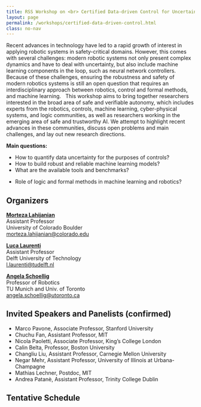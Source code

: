 ```yaml
---
title: RSS Workshop on <br> Certified Data-driven Control for Uncertain Robotic Systems
layout: page 
permalink: /workshops/certified-data-driven-control.html
class: no-nav
---
```


<!-- **Title:**  -->

<!-- **<span style="color:blue">Description</style>** -->

<!-- <span style="color:black"> -->
Recent advances in technology have led to a rapid growth of interest in applying robotic systems in safety-critical domains. However, this comes with several challenges: modern robotic systems not only present complex dynamics and have to deal with uncertainty, but also include machine learning components in the loop, such as neural network controllers. Because of these challenges, ensuring the robustness and safety of modern robotics systems is still an open question that requires an interdisciplinary approach between robotics, control and formal methods, and machine learning.
 
This workshop aims to bring together researchers interested in the broad area of safe and verifiable autonomy, which includes experts from the robotics, controls, machine learning, cyber-physical systems, and logic communities, as well as researchers working in the emerging area of safe and trustworthy AI. We attempt to highlight recent advances in these communities, discuss open problems and main challenges, and lay out new research directions.
<!-- </style> -->


**Main questions:**
- How to quantify data uncertainty for the purposes of controls?
- How to build robust and reliable machine learning models?
- What are the available tools and benchmarks?
<!-- - There is a need for standard benchmarks -->
- Role of logic and formal methods in machine learning and robotics?


<!-- **Orgainizers** -->
## Organizers

**[Morteza Lahijanian](https://mortezalahijanian.com/)**<br>
Assistant Professor  <br>
University of Colorado Boulder  <br>
[morteza.lahijanian@colorado.edu](mailto:morteza.lahijanian@colorado.edu)<br>

**[Luca Laurenti](https://www.tudelft.nl/en/staff/l.laurenti/)** <br>
Assistant Professor  <br>
Delft University of Technology  <br>
[l.laurenti@tudelft.nl](mailto:l.laurenti@tudelft.nl)  <br>

**[Angela Schoellig](https://www.dynsyslab.org/prof-angela-schoellig/)** <br>
Professor of Robotics  <br>
TU Munich and Univ. of Toronto  <br>
[angela.schoellig@utoronto.ca](mailto:angela.schoellig@utoronto.ca)




<!-- **Invited Speakers and Panelists** -->
## Invited Speakers and Panelists (confirmed)

<!--  We have invited a number of experts on the topics of the workshop with various backgrounds.  In selecting the speakers, we focused on striking a good balance between the diversity in the areas of expertise, seniority, and gender.  ??? invitees have confirmed their attendance, ??? speakers have tentatively accepted the invitation, and we are yet to hear from a few others.  The list of the invited speakers is shown below.  Lastly, to ensure that the speakers focus on the topic, we plan to ask them to provide the title and abstract of their talks a few weeks in advance. -->


<!-- | Speaker** | **E-mail** | **Potential Topic** | -->
<!-- | -- | ------ -->
<!-- |Marco Pavone, Stanford University | pavone@stanford.edu | |
|Nicola Paoletti, King’s College London | nicola.paoletti@kcl.ac.uk | |
|Andrea Patanè, Trinity College Dublin | apatane@tcd.ie | |
| Calin Belta, Boston University | | |
| Mathias Lechner, MIT | mlechner@mit.edu | |
| Negar Mehr, University of Illinois at Urbana-Champagne | negar@illinois.edu || -->


<!-- <br>

| **Confirmed Speakers (need to confirm if online or in-person)** | **Potential Topic** |
| -- | ------ | 
|Chuch Fan, MIT  | | 
|Changliu Liu, CMU | |  -->


- Marco Pavone, Associate Professor, Stanford University 
- Chuchu Fan, Assistant Professor, MIT
- Nicola Paoletti, Associate Professor, King’s College London 
- Calin Belta, Professor, Boston University 
- Changliu Liu, Assistant Professor, Carnegie Mellon University
- Negar Mehr, Assistant Professor, University of Illinois at Urbana-Champagne
- Mathias Lechner, Postdoc, MIT
- Andrea Patanè, Assistant Professor, Trinity College Dublin 


## Tentative Schedule
<!-- **Tentative Schedule** -->